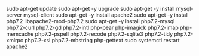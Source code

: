 sudo apt-get update
sudo apt-get -y upgrade
sudo apt-get -y install mysql-server mysql-client
sudo apt-get -y install apache2
sudo apt-get -y install php7.2 libapache2-mod-php7.2
sudo apt-get -y install php7.2-mysql php7.2-curl php7.2-gd php7.2-intl php-pear php-imagick php7.2-imap php-memcache  php7.2-pspell php7.2-recode php7.2-sqlite3 php7.2-tidy php7.2-xmlrpc php7.2-xsl php7.2-mbstring php-gettext
sudo systemctl restart apache2
